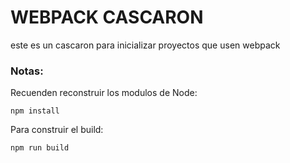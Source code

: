# WEBPACK CASCARON
este es un cascaron para inicializar proyectos que usen webpack
### Notas:
Recuenden reconstruir los modulos de Node:
```
npm install
```
Para construir el build:
```
npm run build
```